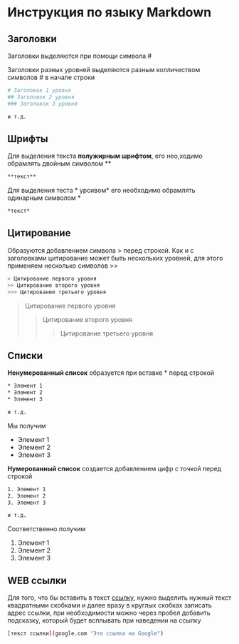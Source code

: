 # Инструкция по языку Markdown

## Заголовки

Заголовки выделяются при помощи символа #

Заголовки разных уровней выделяются разным колличеством символов # в начале строки
```sh
# Заголовок 1 уровня
## Заголовок 2 уровня
### Заголовок 3 уровня

и т.д.
```
## Шрифты

Для выделения текста **полужирным шрифтом**, его нео,ходимо обрамлять двойным символом **
```sh
**текст**
```
Для выделения теста * урсивом* его необходимо обрамлять одинарным символом *
```sh
*текст*
```
## Цитирование

Образуются добавлением символа > перед строкой. Как и с заголовками цитирование может быть нескольких уровней, для этого применяем несколько символов >>
```sh
> Цитирование первого уровня
>> Цитирование второго уровня
>>> Цитирование третьего уровня
```
> Цитирование первого уровня
>> Цитирование второго уровня
>>> Цитирование третьего уровня

## Списки

**Ненумерованный список** образуется при вставке * перед строкой
```sh
* Элемент 1
* Элемент 2
* Элемент 3

и т.д.
```

Мы получим 
* Элемент 1
* Элемент 2
* Элемент 3

**Нумерованный список** создается добавлением цифр с точкой перед строкой
```sh
1. Элемент 1
2. Элемент 2
3. Элемент 3

и т.д.
```
Соответственно получим
1. Элемент 1
2. Элемент 2
3. Элемент 3

## WEB ссылки

Для того, что бы вставить в текст [ссылку](google.com "Это ссылка на Google"), нужно выделить нужный текст квадратными скобками и далее вразу в круглых скобках записать адрес ссылки, при необходимости можно через пробел добавить подсказку, который будет всплывать при наведении на ссылку
```sh
[текст ссылки](google.com "Это ссылка на Google")
```